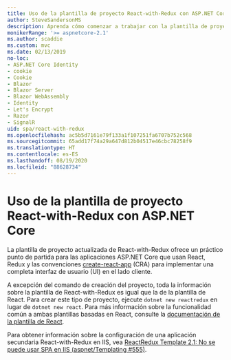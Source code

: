 ```yaml
---
title: Uso de la plantilla de proyecto React-with-Redux con ASP.NET Core
author: SteveSandersonMS
description: Aprenda cómo comenzar a trabajar con la plantilla de proyecto de aplicación de página única (SPA) de ASP.NET Core para React with Redux y create-react-app.
monikerRange: '>= aspnetcore-2.1'
ms.author: scaddie
ms.custom: mvc
ms.date: 02/13/2019
no-loc:
- ASP.NET Core Identity
- cookie
- Cookie
- Blazor
- Blazor Server
- Blazor WebAssembly
- Identity
- Let's Encrypt
- Razor
- SignalR
uid: spa/react-with-redux
ms.openlocfilehash: ac5b5d7161e79f133a1f107251fa6707b752c568
ms.sourcegitcommit: 65add17f74a29a647d812b04517e46cbc78258f9
ms.translationtype: HT
ms.contentlocale: es-ES
ms.lasthandoff: 08/19/2020
ms.locfileid: "88628734"
---
```

# <a name="use-the-react-with-redux-project-template-with-aspnet-core"></a>Uso de la plantilla de proyecto React-with-Redux con ASP.NET Core

La plantilla de proyecto actualizada de React-with-Redux ofrece un práctico punto de partida para las aplicaciones ASP.NET Core que usan React, Redux y las convenciones [create-react-app](https://github.com/facebookincubator/create-react-app) (CRA) para implementar una completa interfaz de usuario (UI) en el lado cliente.

A excepción del comando de creación del proyecto, toda la información sobre la plantilla de React-with-Redux es igual que la de la plantilla de React. Para crear este tipo de proyecto, ejecute `dotnet new reactredux` en lugar de `dotnet new react`. Para más información sobre la funcionalidad común a ambas plantillas basadas en React, consulte la [documentación de la plantilla de React](xref:spa/react).

Para obtener información sobre la configuración de una aplicación secundaria React-with-Redux en IIS, vea [ReactRedux Template 2.1: No se puede usar SPA en IIS (aspnet/Templating &num;555)](https://github.com/aspnet/Templating/issues/555).

